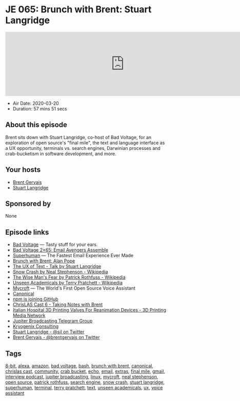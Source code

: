 # JE 065: Brunch with Brent: Stuart Langridge

<iframe src="https://player.fireside.fm/v2/WTrMvATU+Z07JrT5W?theme=dark" width="740" height="200" frameborder="0" scrolling="no"></iframe>

* Air Date: 2020-03-20
* Duration: 57 mins 51 secs

## About this episode

Brent sits down with Stuart Langridge, co-host of Bad Voltage, for an exploration of open source's "final mile", the text and language interface as a UX opportunity, terminals vs. search engines, Darwinian processes and crab-bucketism in software development, and more.

## Your hosts
* [Brent Gervais](https://extras.show/hosts/brent)
* [Stuart Langridge](https://extras.show/guests/stuart-langridge)

## Sponsored by

None



## Episode links

  * [Bad Voltage](https://www.badvoltage.org/ "Bad Voltage") — Tasty stuff for your ears.
  * [Bad Voltage 2×65: Email Avengers Assemble](https://www.badvoltage.org/2020/02/20/2x65/ "Bad Voltage 2×65: Email Avengers Assemble")
  * [Superhuman](https://superhuman.com/ "Superhuman") — The Fastest Email Experience Ever Made
  * [Brunch with Brent: Alan Pope](https://extras.show/38 "Brunch with Brent: Alan Pope")
  * [The UX of Text - Talk by Stuart Langridge](https://kryogenix.org/code/the-ux-of-text-fusion/ "The UX of Text - Talk by Stuart Langridge")
  * [Snow Crash by Neal Stephenson - Wikipedia](https://en.wikipedia.org/wiki/Snow_Crash "Snow Crash by Neal Stephenson - Wikipedia")
  * [The Wise Man's Fear by Patrick Rothfuss - Wikipedia](https://en.wikipedia.org/wiki/The_Wise_Man%27s_Fear "The Wise Man's Fear by Patrick Rothfuss - Wikipedia")
  * [Unseen Academicals by Terry Pratchett - Wikipedia](https://en.wikipedia.org/wiki/Unseen_Academicals "Unseen Academicals by Terry Pratchett - Wikipedia")
  * [Mycroft](https://mycroft.ai/ "Mycroft") — The World's First Open Source Voice Assistant
  * [Canonical](https://canonical.com/ "Canonical")
  * [npm is joining GitHub](https://github.blog/2020-03-16-npm-is-joining-github/ "npm is joining GitHub")
  * [ChrisLAS Cast 6 - Taking Notes with Brent](https://chrislas.com/cast/6 "ChrisLAS Cast 6 - Taking Notes with Brent")
  * [Italian Hospital 3D Printing Valves For Reanimation Devices - 3D Printing Media Network](https://www.3dprintingmedia.network/covid-19-3d-printed-valve-for-reanimation-device/ "Italian Hospital 3D Printing Valves For Reanimation Devices - 3D Printing Media Network")
  * [Jupiter Broadcasting Telegram Group](https://jupiterbroadcasting.com/telegram "Jupiter Broadcasting Telegram Group")
  * [Kryogenix Consulting](https://kryogenix.org/ "Kryogenix Consulting")
  * [Stuart Langridge - @sil on Twitter](https://twitter.com/sil "Stuart Langridge - @sil on Twitter")
  * [Brent Gervais - @brentgervais on Twitter](https://twitter.com/brentgervais "Brent Gervais - @brentgervais on Twitter")



## Tags

[8-bit](https://extras.show/tags/8-bit), [alexa](https://extras.show/tags/alexa), [amazon](https://extras.show/tags/amazon), [bad voltage](https://extras.show/tags/bad%20voltage), [bash](https://extras.show/tags/bash), [brunch with brent](https://extras.show/tags/brunch%20with%20brent), [canonical](https://extras.show/tags/canonical), [chrislas cast](https://extras.show/tags/chrislas%20cast), [community](https://extras.show/tags/community), [crab bucket](https://extras.show/tags/crab%20bucket), [echo](https://extras.show/tags/echo), [email](https://extras.show/tags/email), [extras](https://extras.show/tags/extras), [final mile](https://extras.show/tags/final%20mile), [gmail](https://extras.show/tags/gmail), [interview podcast](https://extras.show/tags/interview%20podcast), [jupiter broadcasting](https://extras.show/tags/jupiter%20broadcasting), [linux](https://extras.show/tags/linux), [mycroft](https://extras.show/tags/mycroft), [neal stephenson](https://extras.show/tags/neal%20stephenson), [open source](https://extras.show/tags/open%20source), [patrick rothfuss](https://extras.show/tags/patrick%20rothfuss), [search engine](https://extras.show/tags/search%20engine), [snow crash](https://extras.show/tags/snow%20crash), [stuart langridge](https://extras.show/tags/stuart%20langridge), [superhuman](https://extras.show/tags/superhuman), [terminal](https://extras.show/tags/terminal), [terry pratchett](https://extras.show/tags/terry%20pratchett), [text](https://extras.show/tags/text), [unseen academicals](https://extras.show/tags/unseen%20academicals), [ux](https://extras.show/tags/ux), [voice assistant](https://extras.show/tags/voice%20assistant)